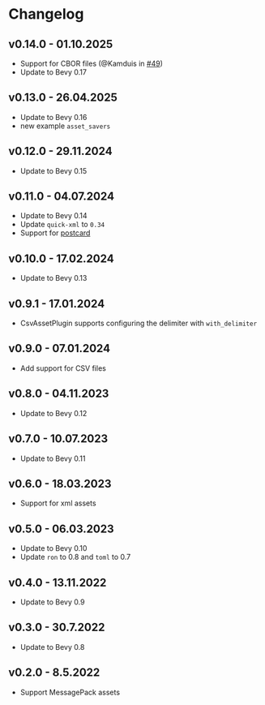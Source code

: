 # Changelog

## v0.14.0 - 01.10.2025
- Support for CBOR files (@Kamduis in [#49](https://github.com/NiklasEi/bevy_common_assets/pull/49))
- Update to Bevy 0.17

## v0.13.0 - 26.04.2025
- Update to Bevy 0.16
- new example `asset_savers`

## v0.12.0 - 29.11.2024
- Update to Bevy 0.15

## v0.11.0 - 04.07.2024
- Update to Bevy 0.14
- Update `quick-xml` to `0.34`
- Support for [postcard](https://github.com/jamesmunns/postcard)

## v0.10.0 - 17.02.2024
- Update to Bevy 0.13

## v0.9.1 - 17.01.2024
- CsvAssetPlugin supports configuring the delimiter with `with_delimiter`

## v0.9.0 - 07.01.2024
- Add support for CSV files

## v0.8.0 - 04.11.2023
- Update to Bevy 0.12

## v0.7.0 - 10.07.2023
- Update to Bevy 0.11

## v0.6.0 - 18.03.2023
- Support for xml assets

## v0.5.0 - 06.03.2023
- Update to Bevy 0.10
- Update `ron` to 0.8 and `toml` to 0.7

## v0.4.0 - 13.11.2022
- Update to Bevy 0.9

## v0.3.0 - 30.7.2022
- Update to Bevy 0.8

## v0.2.0 - 8.5.2022
- Support MessagePack assets
